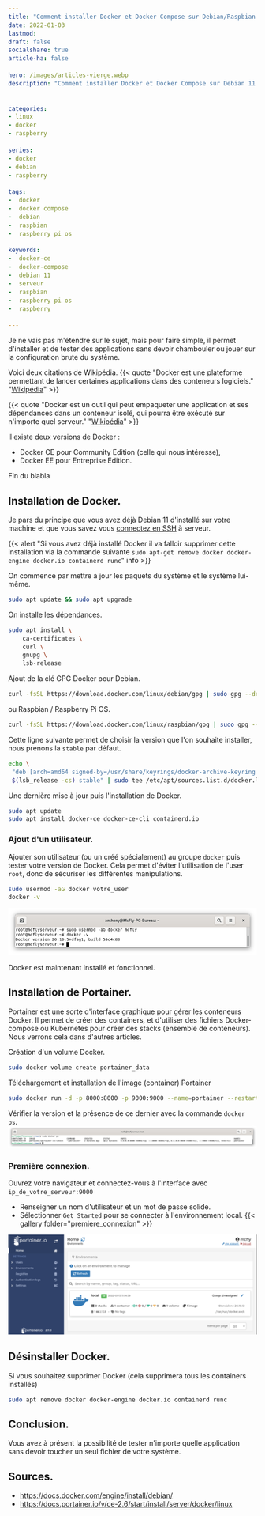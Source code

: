 ```yaml
---
title: "Comment installer Docker et Docker Compose sur Debian/Raspbian 11."
date: 2022-01-03
lastmod: 
draft: false
socialshare: true
article-ha: false

hero: /images/articles-vierge.webp
description: "Comment installer Docker et Docker Compose sur Debian 11 ou Raspberry Pi OS (Raspbian)."


categories:
- linux
- docker
- raspberry

series:
- docker
- debian
- raspberry
  
tags:
-  docker
-  docker compose
-  debian
-  raspbian
-  raspberry pi os

keywords:
-  docker-ce
-  docker-compose
-  debian 11
-  serveur
-  raspbian
-  raspberry pi os
-  raspberry

---
```

Je ne vais pas m'étendre sur le sujet, mais pour faire simple, il permet d'installer et de tester des applications sans devoir chambouler ou jouer sur la configuration brute du système.

Voici deux citations de Wikipédia.
{{< quote "Docker est une plateforme permettant de lancer certaines applications dans des conteneurs logiciels." "[Wikipédia](https://fr.wikipedia.org/wiki/Docker_(logiciel))" >}}

{{< quote "Docker est un outil qui peut empaqueter une application et ses dépendances dans un conteneur isolé, qui pourra être exécuté sur n'importe quel serveur." "[Wikipédia](https://fr.wikipedia.org/wiki/Docker_(logiciel))" >}}



Il existe deux versions de Docker :
* Docker CE pour Community Edition (celle qui nous intéresse),
* Docker EE pour Entreprise Edition.

Fin du blabla

## Installation de Docker.
Je pars du principe que vous avez déjà Debian 11 d'installé sur votre machine et que vous savez vous [connectez en SSH](../ssh_connexion/) à serveur.

{{< alert "Si vous avez déjà installé Docker il va falloir supprimer cette installation via la commande suivante `sudo apt-get remove docker docker-engine docker.io containerd runc`" info >}}

On commence par mettre à jour les paquets du système et le système lui-même.
```bash
sudo apt update && sudo apt upgrade
```

On installe les dépendances.
```bash
sudo apt install \
    ca-certificates \
    curl \
    gnupg \
    lsb-release
```
Ajout de la clé GPG Docker pour Debian.
```bash
curl -fsSL https://download.docker.com/linux/debian/gpg | sudo gpg --dearmor -o /usr/share/keyrings/docker-archive-keyring.gpg
```
ou Raspbian / Raspberry Pi OS.
```bash
curl -fsSL https://download.docker.com/linux/raspbian/gpg | sudo gpg --dearmor -o /usr/share/keyrings/docker-archive-keyring.gpg
```
Cette ligne suivante permet de choisir la version que l'on souhaite installer, nous prenons la `stable` par défaut.
```bash
echo \
 "deb [arch=amd64 signed-by=/usr/share/keyrings/docker-archive-keyring.gpg] https://download.docker.com/linux/debian \
 $(lsb_release -cs) stable" | sudo tee /etc/apt/sources.list.d/docker.list > /dev/null
```
Une dernière mise à jour puis l'installation de Docker.
```bash
sudo apt update
sudo apt install docker-ce docker-ce-cli containerd.io
```
### Ajout d'un utilisateur.
Ajouter son utilisateur (ou un créé spécialement) au groupe `docker` puis tester votre version de Docker.
Cela permet d'éviter l'utilisation de l'user `root`, donc de sécuriser les différentes manipulations.

```bash
sudo usermod -aG docker votre_user
docker -v
```
![Ajout de l'utilisateur au groupe docker et tester la version installée](img/docker_ajout_user_test_version.png)

Docker est maintenant installé et fonctionnel.


## Installation de Portainer.
Portainer est une sorte d'interface graphique pour gérer les conteneurs Docker.
Il permet de créer des containers, et d'utiliser des fichiers Docker-compose ou Kubernetes pour créer des stacks (ensemble de conteneurs). Nous verrons cela dans d'autres articles.

Création d'un volume Docker.
```bash
sudo docker volume create portainer_data
```
Téléchargement et installation de l'image (container) Portainer
```bash
sudo docker run -d -p 8000:8000 -p 9000:9000 --name=portainer --restart=always -v /var/run/docker.sock:/var/run/docker.sock -v portainer_data:/data portainer/portainer-ce:latest
```

Vérifier la version et la présence de ce dernier avec la commande `docker ps`.
![Docker PS](img/docker_ps.png)

### Première connexion.
Ouvrez votre navigateur et connectez-vous à l'interface avec `ip_de_votre_serveur:9000`
* Renseigner un  nom d'utilisateur et un mot de passe solide.
* Sélectionner `Get Started` pour se connecter à l'environnement local.
{{< gallery folder="premiere_connexion" >}}

![Page d'accueil de Portainer](img/portainer_page_acceuil.png)


## Désinstaller Docker.
Si vous souhaitez supprimer Docker (cela supprimera tous les containers installés)
```bash
sudo apt remove docker docker-engine docker.io containerd runc
```

## Conclusion.

Vous avez à présent la possibilité de tester n'importe quelle application sans devoir toucher un seul fichier de votre système.


## Sources.
* https://docs.docker.com/engine/install/debian/
* https://docs.portainer.io/v/ce-2.6/start/install/server/docker/linux